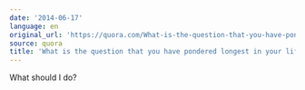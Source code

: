 ```yaml
---
date: '2014-06-17'
language: en
original_url: 'https://quora.com/What-is-the-question-that-you-have-pondered-longest-in-your-life/answer/Clément-Renaud'
source: quora
title: 'What is the question that you have pondered longest in your life?'
---
```


What should I do?
